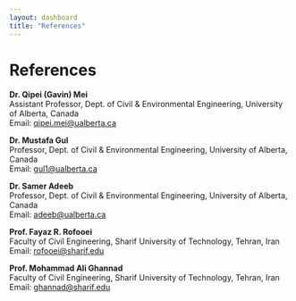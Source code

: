 ```yaml
---
layout: dashboard
title: "References"
---
```


# **References**

**Dr. Qipei (Gavin) Mei**  
Assistant Professor, Dept. of Civil & Environmental Engineering, University of Alberta, Canada  
Email: [qipei.mei@ualberta.ca](mailto:qipei.mei@ualberta.ca)

**Dr. Mustafa Gul**  
Professor, Dept. of Civil & Environmental Engineering, University of Alberta, Canada  
Email: [gul1@ualberta.ca](mailto:gul1@ualberta.ca)

**Dr. Samer Adeeb**  
Professor, Dept. of Civil & Environmental Engineering, University of Alberta, Canada  
Email: [adeeb@ualberta.ca](mailto:adeeb@ualberta.ca)

**Prof. Fayaz R. Rofooei**  
Faculty of Civil Engineering, Sharif University of Technology, Tehran, Iran  
Email: [rofooei@sharif.edu](mailto:rofooei@sharif.edu)

**Prof. Mohammad Ali Ghannad**  
Faculty of Civil Engineering, Sharif University of Technology, Tehran, Iran  
Email: [ghannad@sharif.edu](mailto:ghannad@sharif.edu)
